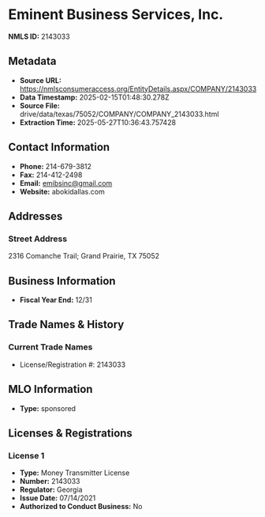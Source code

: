 # Eminent Business Services, Inc.

**NMLS ID:** 2143033

## Metadata
- **Source URL:** https://nmlsconsumeraccess.org/EntityDetails.aspx/COMPANY/2143033
- **Data Timestamp:** 2025-02-15T01:48:30.278Z
- **Source File:** drive/data/texas/75052/COMPANY/COMPANY_2143033.html
- **Extraction Time:** 2025-05-27T10:36:43.757428

## Contact Information
- **Phone:** 214-679-3812
- **Fax:** 214-412-2498
- **Email:** emibsinc@gmail.com
- **Website:** abokidallas.com

## Addresses
### Street Address
2316 Comanche Trail; Grand Prairie, TX 75052

## Business Information
- **Fiscal Year End:** 12/31

## Trade Names & History
### Current Trade Names
- License/Registration #: 2143033

## MLO Information
- **Type:** sponsored

## Licenses & Registrations

### License 1
- **Type:** Money Transmitter License
- **Number:** 2143033
- **Regulator:** Georgia
- **Issue Date:** 07/14/2021
- **Authorized to Conduct Business:** No
